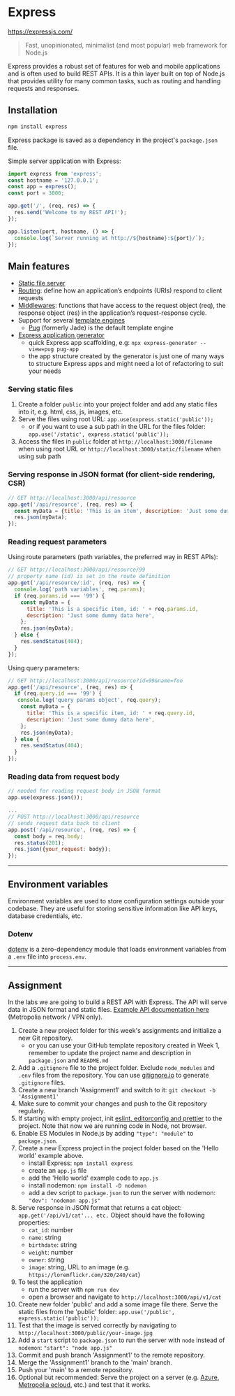# Express

<https://expressjs.com/>

>Fast, unopinionated, minimalist (and most popular) web framework for Node.js

Express provides a robust set of features for web and mobile applications and is often used to build REST APIs. It is a thin layer built on top of Node.js that provides utility for many common tasks, such as routing and handling requests and responses.

## Installation

```bash
npm install express
```

Express package is saved as a dependency in the project's `package.json` file.

Simple server application with Express:

```js
import express from 'express';
const hostname = '127.0.0.1';
const app = express();
const port = 3000;

app.get('/', (req, res) => {
  res.send('Welcome to my REST API!');
});

app.listen(port, hostname, () => {
  console.log(`Server running at http://${hostname}:${port}/`);
});
```

## Main features

- [Static file server](https://expressjs.com/en/starter/static-files.html)
- [Routing](https://expressjs.com/en/guide/routing.html): define how an application’s endpoints (URIs) respond to client requests
- [Middlewares](https://expressjs.com/en/guide/using-middleware.html): functions that have access to the request object (req), the response object (res) in the application’s request-response cycle.
- Support for several [template engines](https://expressjs.com/en/guide/using-template-engines.html)
    - [Pug](https://pugjs.org/) (formerly Jade) is the default template engine
- [Express application generator](https://expressjs.com/en/starter/generator.html)
    - quick Express app scaffolding, e.g: `npx express-generator --view=pug pug-app`
    - the app structure created by the generator is just one of many ways to structure Express apps and might need a lot of refactoring to suit your needs

### Serving static files

1. Create a folder `public` into your project folder and add any static files into it, e.g. html, css, js, images, etc.
1. Serve the files using root URL: `app.use(express.static('public'));`
   - or if you want to use a sub path in the URL for the files folder: `app.use('/static', express.static('public'));`
1. Access the files in `public` folder at `http://localhost:3000/filename` when using root URL or `http://localhost:3000/static/filename` when using sub path

### Serving response in JSON format (for client-side rendering, CSR)

```js
// GET http://localhost:3000/api/resource
app.get('/api/resource', (req, res) => {
  const myData = {title: 'This is an item', description: 'Just some dummy data here'};
  res.json(myData);
});
```

### Reading request parameters

Using route parameters (path variables, the preferred way in REST APIs):

```js
// GET http://localhost:3000/api/resource/99
// property name (id) is set in the route definition
app.get('/api/resource/:id', (req, res) => {
  console.log('path variables', req.params);
  if (req.params.id === '99') {
    const myData = {
      title: 'This is a specific item, id: ' + req.params.id,
      description: 'Just some dummy data here',
    };
    res.json(myData);
  } else {
    res.sendStatus(404);
  }
});
```

Using query parameters:

```js
// GET http://localhost:3000/api/resource?id=99&name=foo
app.get('/api/resource', (req, res) => {
  if (req.query.id === '99') {
   console.log('query params object', req.query);
    const myData = {
      title: 'This is a specific item, id: ' + req.query.id,
      description: 'Just some dummy data here',
    };
    res.json(myData);
  } else {
    res.sendStatus(404);
  }
});
```

### Reading data from request body

```js
// needed for reading request body in JSON format
app.use(express.json());

...
// POST http://localhost:3000/api/resource
// sends request data back to client
app.post('/api/resource', (req, res) => {
  const body = req.body;
  res.status(201);
  res.json({your_request: body});
});
```

---

## Environment variables

Environment variables are used to store configuration settings outside your codebase. They are useful for storing sensitive information like API keys, database credentials, etc.

### Dotenv

[dotenv](https://www.npmjs.com/package/dotenv) is a zero-dependency module that loads environment variables from a `.env` file into `process.env`.


---

## Assignment

In the labs we are going to build a REST API with Express. The API will serve data in JSON format and static files. [Example API documentation here](http://https://media.edu.metropolia.fi/cats/docs/) (Metropolia network / VPN only).


1. Create a new project folder for this week's assignments and initialize a new Git repository.
   - or you can use your GitHub template repository created in Week 1, remember to update the project name and description in `package.json` and `README.md`
2. Add a `.gitignore` file to the project folder. Exclude `node_modules` and `.env` files from the repository. You can use [gitignore.io](https://www.toptal.com/developers/gitignore) to generate `.gitignore` files.
3. Create a new branch 'Assignment1' and switch to it: `git checkout -b 'Assignment1'`
4. Make sure to commit your changes and push to the Git repository regularly.
5. If starting with empty project, init [eslint, editorconfig and prettier](../Week1/tools_pt2.md#generating-javascript-project-settings-for-prettier-eslint-and-editorconfig) to the project. Note that now we are running code in Node, not browser.
6. Enable ES Modules in Node.js by adding `"type": "module"` to `package.json`.
7. Create a new Express project in the project folder based on the 'Hello world' example above.
   - install Express: `npm install express`
   - create an `app.js` file
   - add the 'Hello world' example code to `app.js`
   - install nodemon: `npm install -D nodemon`
   - add a dev script to `package.json` to run the server with nodemon: `"dev": "nodemon app.js"`
8. Serve response in JSON format that returns a cat object: `app.get('/api/v1/cat'... etc.` Object should have the following properties:
    - `cat_id`: number
    - `name`: string
    - `birthdate`: string
    - `weight`: number
    - `owner`: string
    - `image`: string, URL to an image (e.g. `https://loremflickr.com/320/240/cat`)
9. To test the application
    - run the server with `npm run dev`
    - open a browser and navigate to `http://localhost:3000/api/v1/cat`
10. Create new folder 'public' and add a some image file there. Serve the static files from the 'public' folder: `app.use('/public', express.static('public'));`
11. Test that the image is served correctly by navigating to `http://localhost:3000/public/your-image.jpg`
12. Add a `start` script to `package.json` to run the server with `node` instead of `nodemon`: `"start": "node app.js"`
13. Commit and push branch 'Assignment1' to the remote repository.
14. Merge the 'Assignment1' branch to the 'main' branch.
15. Push your 'main' to a remote repository.
16. Optional but recommended: Serve the project on a server (e.g. [Azure](../project/cloud-deployment.md), [Metropolia ecloud](https://docs.google.com/document/d/10_NYlJdMaDE_Cv3yZvaZn2g9scs8-n7GOYxOgSrAgC0/edit#heading=h.vfts8ixd14uo), etc.) and test that it works.
